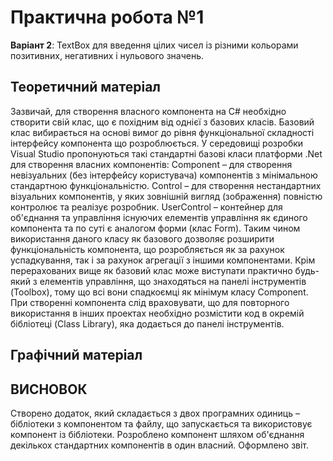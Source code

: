 # Практична робота №1
**Варіант 2**: TextBox для введення цілих чисел із різними кольорами позитивних, негативних і нульового значень.
## Теоретичний матеріал
Зазвичай, для створення власного компонента на C# необхідно створити свій клас, що є похідним від однієї з базових класів. Базовий клас вибирається на основі вимог до рівня функціональної складності інтерфейсу компонента що розроблюється. У середовищі розробки Visual Studio пропонуються такі стандартні базові класи платформи .Net для створення власних компонентів:
Component – для створення невізуальних (без інтерфейсу користувача) компонентів з мінімальною стандартною функціональністю.
Control – для створення нестандартних візуальних компонентів, у яких зовнішній вигляд (зображення) повністю контролює та реалізує розробник.
UserControl – контейнер для об'єднання та управління існуючих елементів управління як єдиного компонента та по суті є аналогом форми (клас Form). Таким чином використання даного класу як базового дозволяє розширити функціональність компонента, що розробляється як за рахунок успадкування, так і за рахунок агрегації з іншими компонентами.
Крім перерахованих вище як базовий клас може виступати практично будь-який з елементів управління, що знаходяться на панелі інструментів (Toolbox), тому що всі вони спадкоємці як мінімум класу Component.
При створенні компонента слід враховувати, що для повторного використання в інших проектах необхідно розмістити код в окремій бібліотеці (Class Library), яка додається до панелі інструментів.
## Графічний матеріал
## ВИСНОВОК
Створено додаток, який складається з двох програмних одиниць – бібліотеки з компонентом та файлу, що запускається та використовує компонент із бібліотеки. Розроблено компонент шляхом об'єднання декількох стандартних компонентів в один власний. Оформлено звіт.
